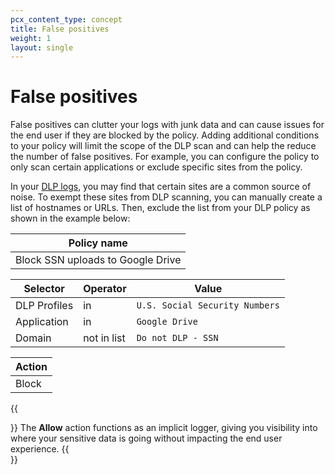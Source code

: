 ```yaml
---
pcx_content_type: concept
title: False positives
weight: 1
layout: single
---
```


# False positives

False positives can clutter your logs with junk data and can cause issues for the end user if they are blocked by the policy. Adding additional conditions to your policy will limit the scope of the DLP scan and can help the reduce the number of false positives. For example, you can configure the policy to only scan certain applications or exclude specific sites from the policy.

In your [DLP logs](/cloudflare-one/policies/data-loss-prevention/dlp-policies/#4-view-dlp-logs), you may find that certain sites are a common source of noise. To exempt these sites from DLP scanning, you can manually create a list of hostnames or URLs. Then, exclude the list from your DLP policy as shown in the example below:

| Policy name |
| ---- |
| Block SSN uploads to Google Drive |

| Selector | Operator | Value |
| - | - | - |
| DLP Profiles | in | `U.S. Social Security Numbers` |
| Application  | in | `Google Drive` |
| Domain | not in list | `Do not DLP - SSN` |

|Action|
|------|
|Block |

{{<Aside type="note">}}
The **Allow** action functions as an implicit logger, giving you visibility into where your sensitive data is going without impacting the end user experience.
{{</Aside>}}
